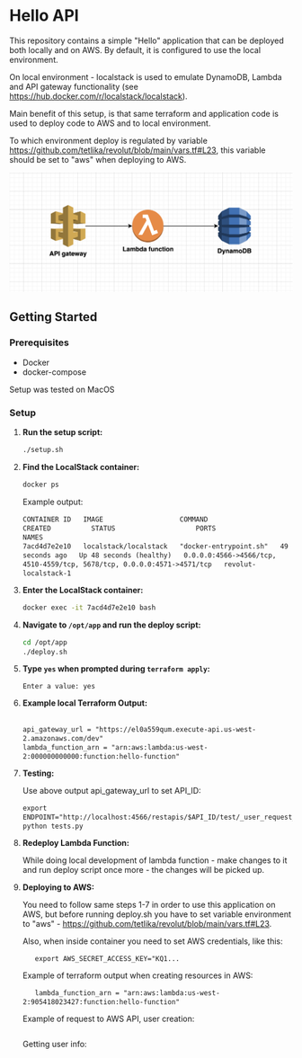 # Hello API

This repository contains a simple "Hello" application that can be deployed both locally and on AWS. By default, it is configured to use the local environment. 

On local environment - localstack is used to emulate DynamoDB, Lambda and API gateway functionality (see https://hub.docker.com/r/localstack/localstack).

Main benefit of this setup, is that same terraform and application code is used to deploy code to AWS and to local environment. 

To which environment deploy is regulated by variable https://github.com/tetlika/revolut/blob/main/vars.tf#L23, this variable should be set to "aws" when deploying to AWS.

![AWS Architecture Diagram](https://github.com/tetlika/revolut/blob/main/diagram.png)

## Getting Started

### Prerequisites

- Docker
- docker-compose

Setup was tested on MacOS

### Setup

1. **Run the setup script:**

    ```sh
    ./setup.sh
    ```

2. **Find the LocalStack container:**

    ```sh
    docker ps
    ```

    Example output:

    ```plaintext
    CONTAINER ID   IMAGE                   COMMAND                  CREATED          STATUS                    PORTS                                                                     NAMES
    7acd4d7e2e10   localstack/localstack   "docker-entrypoint.sh"   49 seconds ago   Up 48 seconds (healthy)   0.0.0.0:4566->4566/tcp, 4510-4559/tcp, 5678/tcp, 0.0.0.0:4571->4571/tcp   revolut-localstack-1
    ```

3. **Enter the LocalStack container:**

    ```sh
    docker exec -it 7acd4d7e2e10 bash
    ```

4. **Navigate to `/opt/app` and run the deploy script:**

    ```sh
    cd /opt/app
    ./deploy.sh
    ```

5. **Type `yes` when prompted during `terraform apply`:**

    ```plaintext
    Enter a value: yes
    ```

6. **Example local Terraform Output:**

    ```Outputs:

    api_gateway_url = "https://el0a559qum.execute-api.us-west-2.amazonaws.com/dev"
    lambda_function_arn = "arn:aws:lambda:us-west-2:000000000000:function:hello-function"
    ```

6. **Testing:**

    Use above output api_gateway_url to set API_ID:

    ```export API_ID="el0a559qum"
    export ENDPOINT="http://localhost:4566/restapis/$API_ID/test/_user_request_/hello"
    python tests.py
    ```
7. **Redeploy Lambda Function:**

   While doing local development of lambda function - make changes to it and run deploy script once more - the changes will be picked up.

8. **Deploying to AWS:**

   You need to follow same steps 1-7 in order to use this application on AWS, but before running deploy.sh you have to set variable environment to "aws" - https://github.com/tetlika/revolut/blob/main/vars.tf#L23.
   
   Also, when inside container you need to set AWS credentials, like this:

   ```export AWS_ACCESS_KEY_ID=AKIA...
      export AWS_SECRET_ACCESS_KEY="KQ1...
    ```

   Example of terraform output when creating resources in AWS:

   ```api_gateway_url = "https://5a6mb1dhca.execute-api.us-west-2.amazonaws.com/dev"
      lambda_function_arn = "arn:aws:lambda:us-west-2:905418023427:function:hello-function"
   ```

   Example of request to AWS API, user creation:

   ```curl -X PUT "https://vetzzyrdoa.execute-api.us-west-2.amazonaws.com/dev/hello/johndoe"   -H "Content-Type: application/json"   -d '{"dateOfBirth": "1990-01-01"}'
   ```

   Getting user info:

   ```curl -X GET  "https://5a6mb1dhca.execute-api.us-west-2.amazonaws.com/dev/hello/johndoe"
   ```

